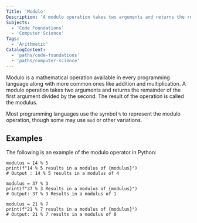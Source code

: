 ```yaml
---
Title: 'Modulo'
Description: 'A modulo operation takes two arguments and returns the remainder of the first argument divided by the second.'
Subjects:
  - 'Code Foundations'
  - 'Computer Science'
Tags:
  - 'Arithmetic'
CatalogContent:
  - 'paths/code-foundations'
  - 'paths/computer-science'
---
```


Modulo is a mathematical operation available in every programming language along with more common ones like addition and multiplication. A modulo operation takes two arguments and returns the remainder of the first argument divided by the second. The result of the operation is called the modulus.

Most programming languages use the symbol `%` to represent the modulo operation, though some may use `mod` or other variations.

## Examples

The following is an example of the modulo operator in Python:

```codebyte/py
modulus = 14 % 5
print(f"14 % 5 results in a modulus of {modulus}")
# Output : 14 % 5 results in a modulus of 4

modulus = 37 % 3
print(f"37 % 3 Results in a modulus of {modulus}")
# Output: 37 % 3 Results in a modulus of 1

modulus = 21 % 7
print(f"21 % 7 results in a modulus of {modulus}")
# Output: 21 % 7 results in a modulus of 0
```
